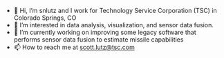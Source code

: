 - 👋 Hi, I’m snlutz and I work for Technology Service Corporation (TSC) in Colorado Springs, CO
- 👀 I’m interested in data analysis, visualization, and sensor data fusion.
- 🌱 I’m currently working on improving some legacy software that performs sensor data fusion to estimate missile capabilities
- 📫 How to reach me at scott.lutz@tsc.com

<!---
snlutz/snlutz is a ✨ special ✨ repository because its `README.md` (this file) appears on your GitHub profile.
You can click the Preview link to take a look at your changes.
--->
